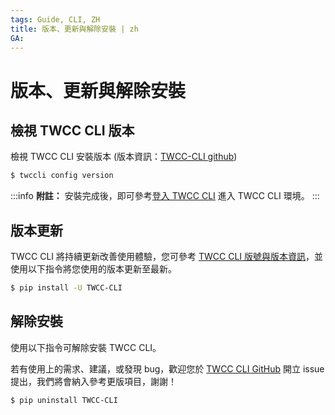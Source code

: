 ```yaml
---
tags: Guide, CLI, ZH
title: 版本、更新與解除安裝 | zh
GA:
---
```


# 版本、更新與解除安裝


## 檢視 TWCC CLI 版本

檢視 TWCC CLI 安裝版本 (版本資訊：[TWCC-CLI github](https://github.com/TW-NCHC/TWCC-CLI/tree/v0.5))
```bash
$ twccli config version
```


:::info
<i class="fa fa-paperclip fa-20" aria-hidden="true"></i> **附註：** 安裝完成後，即可參考[<ins>登入 TWCC CLI</ins>](https://man.twcc.ai/@TWSC/Sk8jhvIgd) 進入 TWCC CLI 環境。
:::


## 版本更新

TWCC CLI 將持續更新改善使用體驗，您可參考 [TWCC CLI 版號與版本資訊](https://github.com/twcc/TWCC-CLI/tree/v0.5)，並使用以下指令將您使用的版本更新至最新。

```bash
$ pip install -U TWCC-CLI
```

## 解除安裝

使用以下指令可解除安裝 TWCC CLI。

若有使用上的需求、建議，或發現 bug，歡迎您於 [TWCC CLI GitHub](https://github.com/twcc/TWCC-CLI/issues) 開立 issue 提出，我們將會納入參考更版項目，謝謝！

```bash
$ pip uninstall TWCC-CLI
```